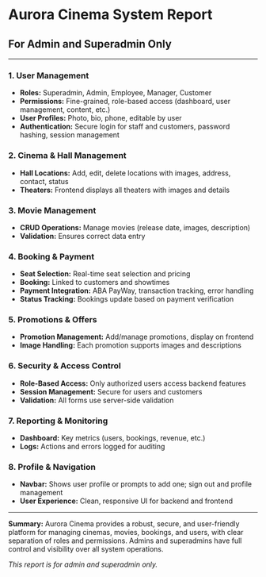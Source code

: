 # Aurora Cinema System Report

## For Admin and Superadmin Only

---

### 1. User Management
- **Roles:** Superadmin, Admin, Employee, Manager, Customer
- **Permissions:** Fine-grained, role-based access (dashboard, user management, content, etc.)
- **User Profiles:** Photo, bio, phone, editable by user
- **Authentication:** Secure login for staff and customers, password hashing, session management

### 2. Cinema & Hall Management
- **Hall Locations:** Add, edit, delete locations with images, address, contact, status
- **Theaters:** Frontend displays all theaters with images and details

### 3. Movie Management
- **CRUD Operations:** Manage movies (release date, images, description)
- **Validation:** Ensures correct data entry

### 4. Booking & Payment
- **Seat Selection:** Real-time seat selection and pricing
- **Booking:** Linked to customers and showtimes
- **Payment Integration:** ABA PayWay, transaction tracking, error handling
- **Status Tracking:** Bookings update based on payment verification

### 5. Promotions & Offers
- **Promotion Management:** Add/manage promotions, display on frontend
- **Image Handling:** Each promotion supports images and descriptions

### 6. Security & Access Control
- **Role-Based Access:** Only authorized users access backend features
- **Session Management:** Secure for users and customers
- **Validation:** All forms use server-side validation

### 7. Reporting & Monitoring
- **Dashboard:** Key metrics (users, bookings, revenue, etc.)
- **Logs:** Actions and errors logged for auditing

### 8. Profile & Navigation
- **Navbar:** Shows user profile or prompts to add one; sign out and profile management
- **User Experience:** Clean, responsive UI for backend and frontend

---

**Summary:**
Aurora Cinema provides a robust, secure, and user-friendly platform for managing cinemas, movies, bookings, and users, with clear separation of roles and permissions. Admins and superadmins have full control and visibility over all system operations.

*This report is for admin and superadmin only.*
